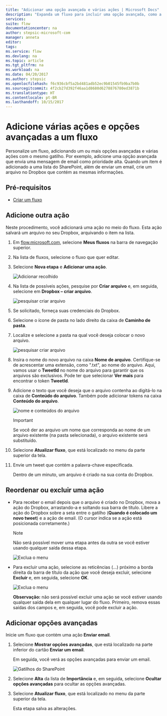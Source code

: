 ```yaml
---
title: "Adicionar uma opção avançada e várias ações | Microsoft Docs"
description: "Expanda um fluxo para incluir uma opção avançada, como a configuração de um email como alta prioridade e adicionar outra ação para o mesmo evento."
services: 
suite: flow
documentationcenter: na
author: stepsic-microsoft-com
manager: anneta
editor: 
tags: 
ms.service: flow
ms.devlang: na
ms.topic: article
ms.tgt_pltfrm: na
ms.workload: na
ms.date: 04/20/2017
ms.author: stepsic
ms.openlocfilehash: f6c936cbf5a2bd481adb52ec9b01545fb9ba7b0b
ms.sourcegitcommit: 4f2cb27d392f46aa1d8680d6278876780ed3871b
ms.translationtype: HT
ms.contentlocale: pt-BR
ms.lasthandoff: 10/15/2017
---
```

# <a name="add-multiple-actions-and-advanced-options-to-a-flow"></a>Adicione várias ações e opções avançadas a um fluxo
Personalize um fluxo, adicionando um ou mais opções avançadas e várias ações com o mesmo gatilho. Por exemplo, adicione uma opção avançada que envia uma mensagem de email como prioridade alta. Quando um item é adicionado a uma lista do SharePoint, além de enviar um email, crie um arquivo no Dropbox que contém as mesmas informações.

## <a name="prerequisites"></a>Pré-requisitos
* [Criar um fluxo](get-started-logic-flow.md)

## <a name="add-another-action"></a>Adicione outra ação
Neste procedimento, você adicionará uma ação no meio do fluxo. Esta ação salvará um arquivo no seu Dropbox, arquivando o item na lista.

1. Em [flow.microsoft.com](https://flow.microsoft.com), selecione **Meus fluxos** na barra de navegação superior.
2. Na lista de fluxos, selecione o fluxo que quer editar.
3. Selecione **Nova etapa** e **Adicionar uma ação**.
   
    ![Adicionar recolhido](./media/multi-step-logic-flow/add-action.png)
4. Na lista de possíveis ações, pesquise por **Criar arquivo** e, em seguida, selecione em **Dropbox – criar arquivo**.
   
    ![pesquisar criar arquivo](./media/multi-step-logic-flow/create-file-search.png)
5. Se solicitado, forneça suas credenciais do Dropbox.
6. Selecione o ícone de pasta no lado direito da caixa de **Caminho de pasta**.
7. Localize e selecione a pasta na qual você deseja colocar o novo arquivo.
   
    ![pesquisar criar arquivo](./media/multi-step-logic-flow/create-file-folder.png)
8. Insira o nome do novo arquivo na caixa **Nome de arquivo**. Certifique-se de acrescentar uma extensão, como ".txt", ao nome do arquivo. Aqui, vamos usar o **TweetId** no nome do arquivo para garantir que os arquivos são exclusivos. Pode ter que selecionar **Ver mais** para encontrar o token **TweetId**.
9. Adicione o texto que você deseja que o arquivo contenha ao digitá-lo na caixa de **Conteúdo do arquivo**. Também pode adicionar tokens na caixa **Conteúdo do arquivo**.
   
    ![nome e conteúdos do arquivo](./media/multi-step-logic-flow/create-file-name-and-contents.png)
   
   > [!IMPORTANT]
   > Se você der ao arquivo um nome que corresponda ao nome de um arquivo existente (na pasta selecionada), o arquivo existente será substituído.
   > 
   > 
10. Selecione **Atualizar fluxo**, que está localizado no menu da parte superior da tela.
11. Envie um tweet que contém a palavra-chave especificada.
    
     Dentro de um minuto, um arquivo é criado na sua conta do Dropbox.

## <a name="reorder-or-delete-an-action"></a>Reordenar ou excluir uma ação
* Para receber o email depois que o arquivo é criado no Dropbox, mova a ação do Dropbox, arrastando-a e soltando sua barra de título. Libere a ação do Dropbox sobre a seta entre o gatilho (**Quando é colocado um novo tweet**) e a ação de email. (O cursor indica se a ação está posicionada corretamente.)
  
  > [!NOTE]
  > Não será possível mover uma etapa antes da outra se você estiver usando qualquer saída dessa etapa.
  > 
  > 
  
    ![Exclua o menu](./media/multi-step-logic-flow/draggingaction.png)
* Para excluir uma ação, selecione as reticências (...) próximo a borda direita da barra de título da ação que você deseja excluir, selecione **Excluir** e, em seguida, selecione **OK**.
  
    ![Exclua o menu](./media/multi-step-logic-flow/deletemenu.png)
  
     **Observação:** não será possível excluir uma ação se você estiver usando qualquer saída dela em qualquer lugar do fluxo. Primeiro, remova essas saídas dos campos e, em seguida, você pode excluir a ação.

## <a name="add-advanced-options"></a>Adicionar opções avançadas
Inicie um fluxo que contém uma ação **Enviar email**.

1. Selecione **Mostrar opções avançadas**, que está localizado na parte inferior do cartão **Enviar um email**.
   
     Em seguida, você verá as opções avançadas para enviar um email.
   
    ![Gatilhos do SharePoint](./media/multi-step-logic-flow/advanced.png)
2. Selecione **Alta** da lista de **Importância** e, em seguida, selecione **Ocultar opções avançadas** para ocultar as opções avançadas.
3. Selecione **Atualizar fluxo**, que está localizado no menu da parte superior da tela.
   
     Esta etapa salva as alterações.

